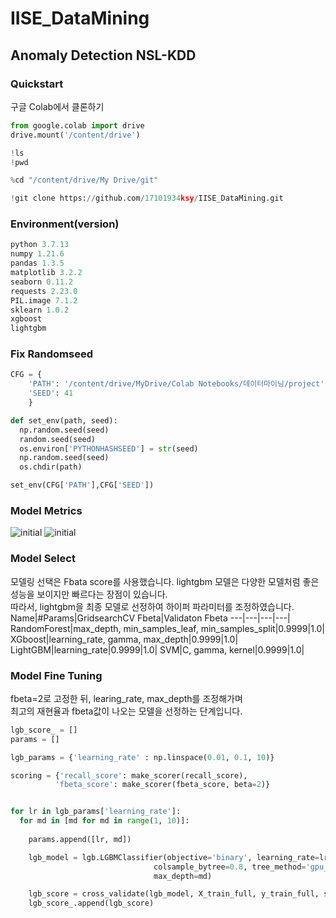 # IISE_DataMining

## Anomaly Detection NSL-KDD

### Quickstart

구글 Colab에서 클론하기

```python
from google.colab import drive
drive.mount('/content/drive')

!ls
!pwd

%cd "/content/drive/My Drive/git"

!git clone https://github.com/17101934ksy/IISE_DataMining.git
```

### Environment(version)
```python
python 3.7.13
numpy 1.21.6
pandas 1.3.5
matplotlib 3.2.2
seaborn 0.11.2
requests 2.23.0
PIL.image 7.1.2
sklearn 1.0.2
xgboost
lightgbm

```

### Fix Randomseed
```python
CFG = {
    'PATH': '/content/drive/MyDrive/Colab Notebooks/데이터마이닝/project',
    'SEED': 41
    }

def set_env(path, seed):
  np.random.seed(seed)
  random.seed(seed)
  os.environ['PYTHONHASHSEED'] = str(seed)
  np.random.seed(seed)
  os.chdir(path)

set_env(CFG['PATH'],CFG['SEED'])
```
### Model Metrics
![initial](https://user-images.githubusercontent.com/88478829/169639782-9fe799b4-6ce9-4154-b17f-45db8db74187.png)
![initial](https://user-images.githubusercontent.com/88478829/169639780-bbf5b2bc-3f8d-4ae0-96d3-a0a4ff30d460.png)


### Model Select
모델링 선택은 Fbata score를 사용했습니다.
lightgbm 모델은 다양한 모델처럼 좋은 성능을 보이지만 빠르다는 장점이 있습니다.  
따라서, lightgbm을 최종 모델로 선정하여 하이퍼 파라미터를 조정하였습니다. 
Name|#Params|GridsearchCV Fbeta|Validaton Fbeta
---|---|---|---|
RandomForest|max_depth, min_samples_leaf, min_samples_split|0.9999|1.0|
XGboost|learning_rate, gamma, max_depth|0.9999|1.0|
LightGBM|learning_rate|0.9999|1.0|
SVM|C, gamma, kernel|0.9999|1.0|
  
  

### Model Fine Tuning
fbeta=2로 고정한 뒤, learing_rate, max_depth를 조정해가며   
최고의 재현율과 fbeta값이 나오는 모델을 선정하는 단계입니다.
```python
lgb_score_ = []
params = []

lgb_params = {'learning_rate' : np.linspace(0.01, 0.1, 10)}

scoring = {'recall_score': make_scorer(recall_score),
          'fbeta_score': make_scorer(fbeta_score, beta=2)}


for lr in lgb_params['learning_rate']:
  for md in [md for md in range(1, 10)]:
    
    params.append([lr, md])

    lgb_model = lgb.LGBMClassifier(objective='binary', learning_rate=lr, n_estimators=100, subsample=0.75, 
                                colsample_bytree=0.8, tree_method='gpu_hist', random_state=CFG['SEED'],
                                max_depth=md)

    lgb_score = cross_validate(lgb_model, X_train_full, y_train_full, scoring=scoring)
    lgb_score_.append(lgb_score)
```
